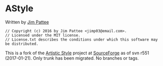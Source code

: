 # AStyle
Written by [Jim Pattee](https://sourceforge.net/u/jimp03/profile/)

```
// Copyright (c) 2016 by Jim Pattee <jimp03@email.com>.
// Licensed under the MIT license.
// License.txt describes the conditions under which this software may be distributed.
```

This is a fork of the [Artistic Style](https://sourceforge.net/projects/astyle/) project at [SourceForge](https://sourceforge.net/p/astyle/code/HEAD/tree/) as of svn r551 (2017-01-21). Only trunk has been migrated. No branches or tags.
